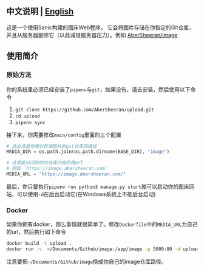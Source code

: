 ## 中文说明 | [English](https://github.com/AberSheeran/upload/blob/master/README-En.md)

这是一个使用Sanic构建的图床Web程序。
它会将图片存储在你指定的Git仓库，并且从服务器删除它（以此减轻服务器压力）。例如 [AberSheeran/image](https://github.com/AberSheeran/image)

## 使用简介

### 原始方法

你的系统里必须已经安装了`pipenv`与`git`，如果没有，请去安装，然后使用以下命令

1. `git clone https://github.com/AberSheeran/upload.git`
2. `cd upload`
3. `pipenv sync`

接下来，你需要修改`main/config`里面的三个配置

```python
# 这必须是你用以存储图片的git仓库的路径
MEDIA_DIR = os.path.join(os.path.dirname(BASE_DIR), "image")

# 这是能访问到你的仓库内容的根url
# 例如 `https://image.abersheeran.com`
MEDIA_URL = "https://image.abersheeran.com/"
```

最后，你只要执行`pipenv run python3 manage.py start`就可以启动你的图床网站，可以使用`-d`在后台启动它(在Windows系统上不能后台启动)

### Docker

如果你拥有docker，那么事情就很简单了。修改`Dockerfile`中的`MEDIA_URL`为自己的url，然后执行如下命令

```bash
docker build -t upload .
docker run -v  ~/Documents/Github/image:/app/image -p 5000:80 -d upload
```

注意要把`~/Documents/Github/image`换成你自己的image仓库路径。
